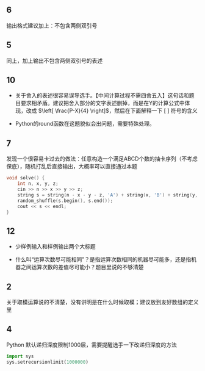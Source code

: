## 6
输出格式建议加上：不包含两侧双引号

## 5
同上，加上输出不包含两侧双引号的表述

## 10
* 关于舍入的表述很容易误导选手。【中间计算过程不需四舍五入】这句话和题目要求相矛盾。建议把舍入部分的文字表述删掉，而是在Y的计算公式中体现，改成 $\left[ \frac{P-X}{4} \right]$，然后在下面解释一下 $[~]$ 符号的含义

* Python的round函数在这题貌似会出问题，需要特殊处理。

## 7
发现一个很容易卡过去的做法：任意构造一个满足ABCD个数的抽卡序列（不考虑保底），随机打乱后直接输出，大概率可以直接通过本题

```cpp
void solve() {
    int n, x, y, z;
    cin >> n >> x >> y >> z;
    string s = string(n - x - y - z, 'A') + string(x, 'B') + string(y, 'C') + string(z, 'D');
    random_shuffle(s.begin(), s.end());
    cout << s << endl;
}
```

## 12
* 少样例输入和样例输出两个大标题

* 什么叫“运算次数尽可能相同”？是指运算次数相同的机器尽可能多，还是指机器之间运算次数的差值尽可能小？题目里说的不够清楚

## 2
关于取模运算说的不清楚，没有讲明是在什么时候取模；建议放到友好数组的定义里

## 4
Python 默认递归深度限制1000层，需要提醒选手一下改递归深度的方法

```python
import sys
sys.setrecursionlimit(1000000)
```
